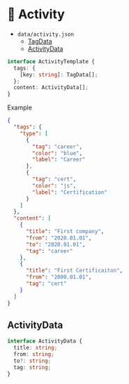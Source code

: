 # 👋 Activity

- `data/activity.json`
  - [TagData](/docs/BASIC.md/#tagdata)
  - [ActivityData](#activitydata)

```typescript
interface ActivityTemplate {
  tags: {
    [key: string]: TagData[];
  };
  content: ActivityData[];
}
```

Example

```json
{
  "tags": {
    "type": [
      {
        "tag": "career",
        "color": "blue",
        "label": "Career"
      },
      {
        "tag": "cert",
        "color": "js",
        "label": "Certification"
      }
    ]
  },
  "content": [
    {
      "title": "First company",
      "from": "2020.01.01",
      "to": "2020.01.01",
      "tag": "career"
    },
    {
      "title": "First Certificaiton",
      "from": "2000.01.01",
      "tag": "cert"
    }
  ]
}
```

## ActivityData

```typescript
interface ActivityData {
  title: string;
  from: string;
  to?: string;
  tag: string;
}
```
